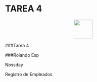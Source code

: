 # TAREA 4

<p align="center">
 <img src="https://github.com/fluidicon.png" width="60">
</p>

###Tarea 4

###Rolando Esp

Nossday 

Registro de Empleados